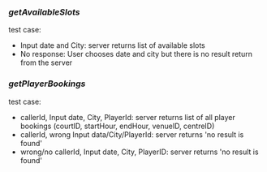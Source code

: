 ### _getAvailableSlots_  
test case:  
- Input date and City: server returns list of available slots  
- No response: User chooses date and city but there is no result return from the server  

### _getPlayerBookings_  
test case:  
- callerId, Input date, City, PlayerId: server returns list of all player bookings (courtID, startHour, endHour, venueID, centreID)  
- callerId, wrong Input data/City/PlayerId: server returns 'no result is found'  
- wrong/no callerId, Input date, City, PlayerID: server returns 'no result is found'  
